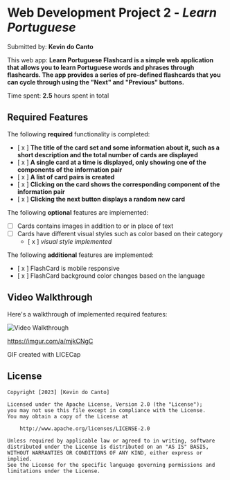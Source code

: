 # Web Development Project 2 - _Learn Portuguese_

Submitted by: **Kevin do Canto**

This web app: **Learn Portuguese Flashcard is a simple web application that allows you to learn Portuguese words and phrases through flashcards. The app provides a series of pre-defined flashcards that you can cycle through using the "Next" and "Previous" buttons.**

Time spent: **2.5** hours spent in total

## Required Features

The following **required** functionality is completed:

- [ x ] **The title of the card set and some information about it, such as a short description and the total number of cards are displayed**
- [ x ] **A single card at a time is displayed, only showing one of the components of the information pair**
- [ x ] **A list of card pairs is created**
- [ x ] **Clicking on the card shows the corresponding component of the information pair**
- [ x ] **Clicking the next button displays a random new card**

The following **optional** features are implemented:

- [ ] Cards contains images in addition to or in place of text
- [ ] Cards have different visual styles such as color based on their category
  - [ x ] _visual style implemented_

The following **additional** features are implemented:

- [ x ] FlashCard is mobile responsive
- [ x ] FlashCard background color changes based on the language

## Video Walkthrough

Here's a walkthrough of implemented required features:

<img src='http://i.imgur.com/link/to/your/gif/file.gif' title='Video Walkthrough' width='' alt='Video Walkthrough' />

https://imgur.com/a/mjkCNgC

GIF created with LICECap

## License

    Copyright [2023] [Kevin do Canto]

    Licensed under the Apache License, Version 2.0 (the "License");
    you may not use this file except in compliance with the License.
    You may obtain a copy of the License at

        http://www.apache.org/licenses/LICENSE-2.0

    Unless required by applicable law or agreed to in writing, software
    distributed under the License is distributed on an "AS IS" BASIS,
    WITHOUT WARRANTIES OR CONDITIONS OF ANY KIND, either express or implied.
    See the License for the specific language governing permissions and
    limitations under the License.
